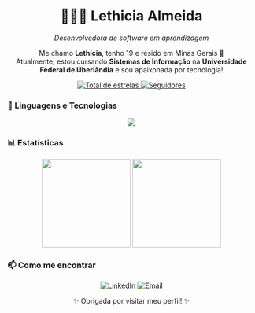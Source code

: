 <h1 align="center">👩🏽‍💻 Lethicia Almeida</h1>

<p align="center"><em>Desenvolvedora de software em aprendizagem</em></p>

<p align="center">
  Me chamo <strong>Lethicia</strong>, tenho 19 e resido em Minas Gerais</strong> 💙<br>
  Atualmente, estou cursando <strong>Sistemas de Informação</strong> na <strong>Universidade Federal de Uberlândia</strong> e sou apaixonada por tecnologia!
</p>

<p align="center">
  <a href="https://github.com/lethicia-almzd?tab=repositories&sort=stargazers">
    <img 
      alt="Total de estrelas" 
      title="Total de estrelas GitHub" 
      src="https://custom-icon-badges.demolab.com/github/stars/lethicia-almzd?color=8A2BE2&style=for-the-badge&labelColor=6A0DAD&logo=star&label=estrelas"
    />
  </a>
  <a href="https://github.com/lethicia-almzd?tab=followers">
    <img 
      alt="Seguidores" 
      title="Me siga no GitHub" 
      src="https://custom-icon-badges.demolab.com/github/followers/lethicia-almzd?color=8A2BE2&labelColor=6A0DAD&style=for-the-badge&logo=github&label=seguidores&logoColor=white"
    />
  </a>
</p>


### 🤖 Linguagens e Tecnologias

<p align="center">
  <img src="https://skillicons.dev/icons?i=html,css,js" />
</p>


### 📊 Estatísticas

<p align="center">
  <img 
    height="180em" 
    src="https://github-readme-stats.vercel.app/api?username=lethicia-almzd&show_icons=true&theme=tokyonight&include_all_commits=true&locale=pt-br" 
  />
  <img 
    height="180em" 
    src="https://github-readme-stats.vercel.app/api/top-langs/?username=lethicia-almzd&theme=tokyonight&layout=compact&custom_title=Tecnologias&langs_count=8" 
  />
</p>


### 📫 Como me encontrar

<p align="center">
  <a href="https://www.linkedin.com/in/lethicia-almeida/">
    <img 
      src="https://img.shields.io/badge/LinkedIn-0077B5?style=for-the-badge&logo=linkedin&logoColor=white" 
      alt="LinkedIn"
    />
  </a>
  <a href="mailto:lethicia.almeida@example.com">
    <img 
      src="https://img.shields.io/badge/Email-D14836?style=for-the-badge&logo=gmail&logoColor=white" 
      alt="Email"
    />
  </a>
</p>

<p align="center">✨ Obrigada por visitar meu perfil! ✨</p>

